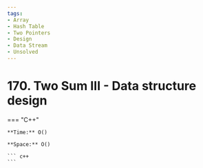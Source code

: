 ```yaml
---
tags:
- Array
- Hash Table
- Two Pointers
- Design
- Data Stream
- Unsolved
---
```



# 170. Two Sum III - Data structure design

=== "C++"

    **Time:** O()

    **Space:** O()

    ``` c++
    ```